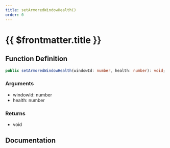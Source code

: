 ```yaml
---
title: setArmoredWindowHealth()
order: 0
---
```


# {{ $frontmatter.title }}

<!--@include: ./setArmoredWindowHealth_partial_header.md-->

## Function Definition

```ts
public setArmoredWindowHealth(windowId: number, health: number): void;
```

### Arguments

* windowId: number
* health: number

### Returns

* void

## Documentation

<!--@include: ./setArmoredWindowHealth_partial_footer.md-->
